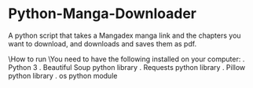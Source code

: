 # Python-Manga-Downloader
A python script that takes a Mangadex manga link and the chapters you want to download, and downloads and saves them as pdf. 

\\How to run
\\You need to have the following installed on your computer:
. Python 3
. Beautiful Soup python library 
. Requests python library
. Pillow python library
. os python module
